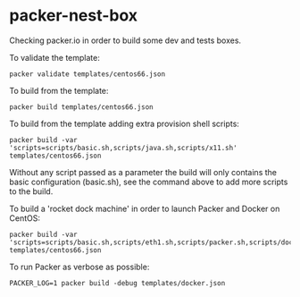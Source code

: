 # packer-nest-box
Checking packer.io in order to build some dev and tests boxes.


To validate the template:

	packer validate templates/centos66.json
  
To build from the template:

	packer build templates/centos66.json

To build from the template adding extra provision shell scripts:

	packer build -var 'scripts=scripts/basic.sh,scripts/java.sh,scripts/x11.sh' templates/centos66.json

Without any script passed as a parameter the build will only contains the basic configuration (basic.sh), see the command above to add more scripts to the build.

To build a 'rocket dock machine' in order to launch Packer and Docker on CentOS:

    packer build -var 'scripts=scripts/basic.sh,scripts/eth1.sh,scripts/packer.sh,scripts/docker.sh' templates/centos66.json

To run Packer as verbose as possible:

    PACKER_LOG=1 packer build -debug templates/docker.json
